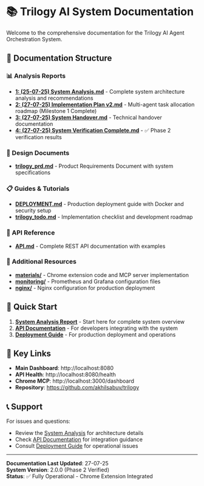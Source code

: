# 📚 Trilogy AI System Documentation

Welcome to the comprehensive documentation for the Trilogy AI Agent Orchestration System.

## 📖 Documentation Structure

### 📊 Analysis Reports
- **[1: (25-07-25) System Analysis.md](./1:%20(25-07-25)%20System%20Analysis.md)** - Complete system architecture analysis and recommendations
- **[2: (27-07-25) Implementation Plan v2.md](./2:%20(27-07-25)%20Implementation%20Plan%20v2.md)** - Multi-agent task allocation roadmap (Milestone 1 Complete)
- **[3: (27-07-25) System Handover.md](./2:%20(27-07-25)%20System%20Handover.md)** - Technical handover documentation
- **[4: (27-07-25) System Verification Complete.md](./4:%20(27-07-25)%20System%20Verification%20Complete.md)** - ✅ Phase 2 verification results

### 🎨 Design Documents  
- **[trilogy_prd.md](./design/trilogy_prd.md)** - Product Requirements Document with system specifications

### 📋 Guides & Tutorials
- **[DEPLOYMENT.md](./guides/DEPLOYMENT.md)** - Production deployment guide with Docker and security setup
- **[trilogy_todo.md](./guides/trilogy_todo.md)** - Implementation checklist and development roadmap

### 🔌 API Reference
- **[API.md](./api/API.md)** - Complete REST API documentation with examples

### 📁 Additional Resources
- **[materials/](./materials/)** - Chrome extension code and MCP server implementation
- **[monitoring/](./monitoring/)** - Prometheus and Grafana configuration files  
- **[nginx/](./nginx/)** - Nginx configuration for production deployment

## 🚀 Quick Start

1. **[System Analysis Report](./1:%20(25-07-25)%20System%20Analysis.md)** - Start here for complete system overview
2. **[API Documentation](./api/API.md)** - For developers integrating with the system
3. **[Deployment Guide](./guides/DEPLOYMENT.md)** - For production deployment and operations

## 🔗 Key Links

- **Main Dashboard**: http://localhost:8080
- **API Health**: http://localhost:8080/health  
- **Chrome MCP**: http://localhost:3000/dashboard
- **Repository**: https://github.com/akhilsabuv/trilogy

## 📞 Support

For issues and questions:
- Review the [System Analysis](./1:%20(25-07-25)%20System%20Analysis.md) for architecture details
- Check [API Documentation](./api/API.md) for integration guidance
- Consult [Deployment Guide](./guides/DEPLOYMENT.md) for operational issues

---

**Documentation Last Updated**: 27-07-25  
**System Version**: 2.0.0 (Phase 2 Verified)  
**Status**: ✅ Fully Operational - Chrome Extension Integrated